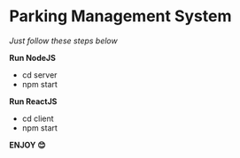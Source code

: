 # Parking Management System

*Just follow these steps below*

**Run NodeJS**
 - cd server
 - npm start

**Run ReactJS**
 - cd client
 - npm start

**ENJOY 😊**
